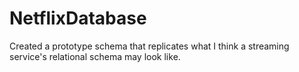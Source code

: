 # NetflixDatabase
Created a prototype schema that replicates what I think a streaming service's relational schema may look like. 
